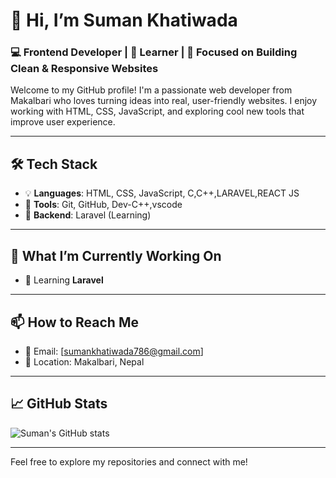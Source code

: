 # 👋 Hi, I’m Suman Khatiwada

### 💻 Frontend Developer | 🌱 Learner | 🎯 Focused on Building Clean & Responsive Websites

Welcome to my GitHub profile! I'm a passionate web developer from Makalbari who loves turning ideas into real, user-friendly websites. I enjoy working with HTML, CSS, JavaScript, and exploring cool new tools that improve user experience.

---

## 🛠️ Tech Stack

- 💡 **Languages**: HTML, CSS, JavaScript, C,C++,LARAVEL,REACT JS
- 🧩 **Tools**: Git, GitHub, Dev-C++,vscode
- 🧱 **Backend**: Laravel (Learning)

---

## 🌱 What I’m Currently Working On


- 🧠 Learning **Laravel**

---

## 📫 How to Reach Me

- 📧 Email: [sumankhatiwada786@gmail.com]
- 📍 Location: Makalbari, Nepal

---

## 📈 GitHub Stats

![Suman's GitHub stats](https://github-readme-stats.vercel.app/api?username=SumanKhatiwada&show_icons=true&theme=radical)

---

Feel free to explore my repositories and connect with me!
